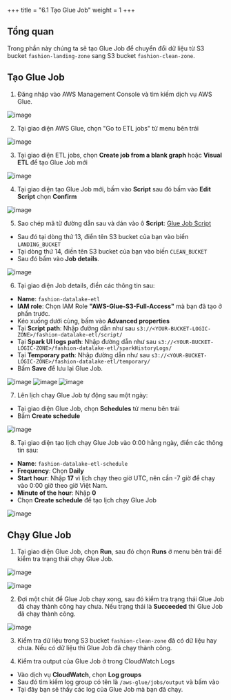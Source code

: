 +++
title = "6.1 Tạo Glue Job"
weight = 1
+++

## Tổng quan
Trong phần này chúng ta sẽ tạo Glue Job để chuyển đổi dữ liệu từ S3 bucket `fashion-landing-zone` sang S3 bucket `fashion-clean-zone`.

## Tạo Glue Job 
1. Đăng nhập vào AWS Management Console và tìm kiếm dịch vụ AWS Glue.

![image](/images/transform/glue-job-1.png)

2. Tại giao diện AWS Glue, chọn "Go to ETL jobs" từ menu bên trái

![image](/images/transform/glue-job-2.png)

3. Tại giao diện ETL jobs, chọn **Create job from a blank graph** hoặc **Visual ETL** để tạo Glue Job mới

![image](/images/transform/glue-job-3.png)

4. Tại giao diện tạo Glue Job mới, bấm vào **Script** sau đó bấm vào **Edit Script** chọn **Confirm**

![image](/images/transform/glue-job-4.png)

5. Sao chép mã từ đường dẫn sau và dán vào ô **Script**: [Glue Job Script](https://github.com/ltdungg/aws-fashion-data-pipeline/blob/main/glue/transform/transform.py)
- Sau đó tại dòng thứ 13, điền tên S3 bucket của bạn vào biến `LANDING_BUCKET`
- Tại dòng thứ 14, điền tên S3 bucket của bạn vào biến `CLEAN_BUCKET`
- Sau đó bấm vào **Job details**. 

![image](/images/transform/glue-job-5.png)

6. Tại giao diện Job details, điền các thông tin sau:
- **Name**: `fashion-datalake-etl`
- **IAM role**: Chọn IAM Role **"AWS-Glue-S3-Full-Access"** mà bạn đã tạo ở phần trước.
- Kéo xuống dưới cùng, bấm vào **Advanced properties**
- Tại **Script path**: Nhập đường dẫn như sau `s3://<YOUR-BUCKET-LOGIC-ZONE>/fashion-datalake-etl/script/`
- Tại **Spark UI logs path**: Nhập đường dẫn như sau `s3://<YOUR-BUCKET-LOGIC-ZONE>/fashion-datalake-etl/sparkHistoryLogs/`
- Tại **Temporary path**: Nhập đường dẫn như sau `s3://<YOUR-BUCKET-LOGIC-ZONE>/fashion-datalake-etl/temporary/`
- Bấm **Save** để lưu lại Glue Job.

![image](/images/transform/glue-job-6.png)
![image](/images/transform/glue-job-6-2.png)
![image](/images/transform/glue-job-6-3.png)

7. Lên lịch chạy Glue Job tự động sau một ngày:
- Tại giao diện Glue Job, chọn **Schedules** từ menu bên trái
- Bấm **Create schedule**

![image](/images/transform/glue-job-7.png)

8. Tại giao diện tạo lịch chạy Glue Job vào 0:00 hằng ngày, điền các thông tin sau:
- **Name**: `fashion-datalake-etl-schedule`
- **Frequency**: Chọn **Daily**
- **Start hour**: Nhập **17** vì lịch chạy theo giờ UTC, nên cần -7 giờ để chạy vào 0:00 giờ theo giờ Việt Nam.
- **Minute of the hour**: Nhập **0**
- Chọn **Create schedule** để tạo lịch chạy Glue Job

![image](/images/transform/glue-job-8.png)

## Chạy Glue Job
1. Tại giao diện Glue Job, chọn **Run**, sau đó chọn **Runs** ở menu bên trái để kiểm tra trạng thái chạy Glue Job.

![image](/images/transform/glue-job-9.png)

![image](/images/transform/glue-job-10.png)

2. Đợi một chút để Glue Job chạy xong, sau đó kiểm tra trạng thái Glue Job đã chạy thành công hay chưa. Nếu trạng thái là **Succeeded** thì Glue Job đã chạy thành công.

![image](/images/transform/glue-job-11.png)

3. Kiểm tra dữ liệu trong S3 bucket `fashion-clean-zone` đã có dữ liệu hay chưa. Nếu có dữ liệu thì Glue Job đã chạy thành công.

4. Kiểm tra output của Glue Job ở trong CloudWatch Logs
- Vào dịch vụ **CloudWatch**, chọn **Log groups**
- Sau đó tìm kiếm log group có tên là `/aws-glue/jobs/output` và bấm vào
- Tại đây bạn sẽ thấy các log của Glue Job mà bạn đã chạy.